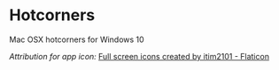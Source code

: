 # Hotcorners
 Mac OSX hotcorners for Windows 10

_Attribution for app icon:_ <a href="https://www.flaticon.com/free-icons/full-screen" title="full screen icons">Full screen icons created by itim2101 - Flaticon</a>